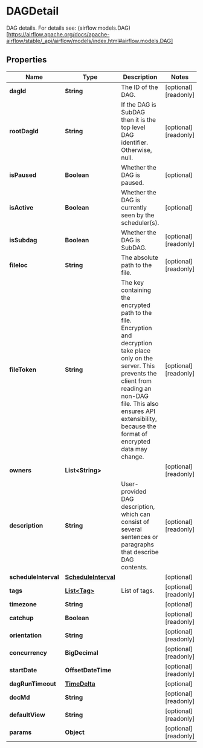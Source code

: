

# DAGDetail

DAG details.  For details see: (airflow.models.DAG)[https://airflow.apache.org/docs/apache-airflow/stable/_api/airflow/models/index.html#airflow.models.DAG] 

## Properties

Name | Type | Description | Notes
------------ | ------------- | ------------- | -------------
**dagId** | **String** | The ID of the DAG. |  [optional] [readonly]
**rootDagId** | **String** | If the DAG is SubDAG then it is the top level DAG identifier. Otherwise, null. |  [optional] [readonly]
**isPaused** | **Boolean** | Whether the DAG is paused. |  [optional]
**isActive** | **Boolean** | Whether the DAG is currently seen by the scheduler(s). |  [optional]
**isSubdag** | **Boolean** | Whether the DAG is SubDAG. |  [optional] [readonly]
**fileloc** | **String** | The absolute path to the file. |  [optional] [readonly]
**fileToken** | **String** | The key containing the encrypted path to the file. Encryption and decryption take place only on the server. This prevents the client from reading an non-DAG file. This also ensures API extensibility, because the format of encrypted data may change.  |  [optional] [readonly]
**owners** | **List&lt;String&gt;** |  |  [optional] [readonly]
**description** | **String** | User-provided DAG description, which can consist of several sentences or paragraphs that describe DAG contents.  |  [optional] [readonly]
**scheduleInterval** | [**ScheduleInterval**](ScheduleInterval.md) |  |  [optional]
**tags** | [**List&lt;Tag&gt;**](Tag.md) | List of tags. |  [optional] [readonly]
**timezone** | **String** |  |  [optional]
**catchup** | **Boolean** |  |  [optional] [readonly]
**orientation** | **String** |  |  [optional] [readonly]
**concurrency** | **BigDecimal** |  |  [optional] [readonly]
**startDate** | **OffsetDateTime** |  |  [optional] [readonly]
**dagRunTimeout** | [**TimeDelta**](TimeDelta.md) |  |  [optional]
**docMd** | **String** |  |  [optional] [readonly]
**defaultView** | **String** |  |  [optional] [readonly]
**params** | **Object** |  |  [optional] [readonly]



